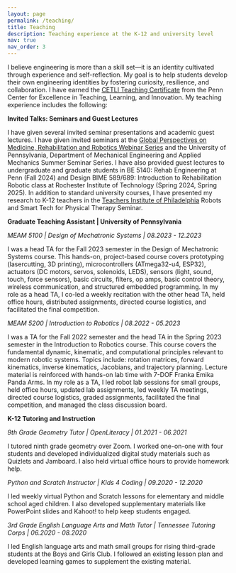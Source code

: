 ```yaml
---
layout: page
permalink: /teaching/
title: Teaching
description: Teaching experience at the K-12 and university level
nav: true
nav_order: 3
---
```

I believe engineering is more than a skill set—it is an identity cultivated through experience and self-reflection. My goal is to help students develop their own engineering identities by fostering curiosity, resilience, and collaboration. I have earned the <a href="https://cetli.upenn.edu/programs/grad-students/teaching-certificate/">CETLI Teaching Certificate</a> from the Penn Center for Excellence in Teaching, Learning, and Innovation. My teaching experience includes the following:

**Invited Talks: Seminars and Guest Lectures**

I have given several invited seminar presentations and academic guest lectures. I have given invited seminars at the <a href="https://events.med.upenn.edu/live/files/2880-webinar-seriesgpmrrjanuary-2025pdf">Global Perspectives on Medicine, Rehabilitation and Robotics Webinar Series</a> and the University of Pennsylvania, Department of Mechanical Engineering and Applied Mechanics Summer Seminar Series. I have also provided guest lectures to undergraduate and graduate students in BE 5140: Rehab Engineering at Penn (Fall 2024) and Design BIME 589/689: Introduction to Rehabilitation Robotic class at Rochester Institute of Technology (Spring 2024, Spring 2025). In addition to standard university courses, I have presented my research to K-12
teachers in the <a href="https://theteachersinstitute.org/">Teachers Institute of Philadelphia</a> Robots and Smart Tech for Physical Therapy Seminar.

**Graduate Teaching Assistant \| University of Pennsylvania**

*MEAM 5100 \| Design of Mechatronic Systems \| 08.2023 - 12.2023*

I was a head TA for the Fall 2023 semester in the Design of Mechatronic Systems course. This hands-on, project-based course covers prototyping (lasercutting, 3D printing), microcontrollers (ATmega32-u4, ESP32), actuators (DC motors, servos, solenoids, LEDS), sensors (light, sound, touch, force sensors), basic circuits, filters, op amps, basic control theory, wireless communication, and structured embedded programming. In my role as a head TA, I co-led a weekly recitation with the other head TA, held office hours, distributed assignments, directed course logistics, and facilitated the final competition.

*MEAM 5200 \| Introduction to Robotics \| 08.2022 - 05.2023*

I was a TA for the Fall 2022 semester and the head TA in the Spring 2023 semester in the Introduction to Robotics course. This course covers the fundamental dynamic, kinematic, and computational principles relevant to modern robotic systems. Topics include: rotation matrices, forward kinematics, inverse kinematics, Jacobians, and trajectory planning. Lecture material is reinforced with hands-on lab time with 7-DOF Franka Emika Panda Arms. In my role as a TA, I led robot lab sessions for small groups, held office hours, updated lab assignments, led weekly TA meetings, directed course logistics, graded assignments, facilitated the final competition, and managed the class discussion board.

**K-12 Tutoring and Instruction**

*9th Grade Geometry Tutor \| OpenLiteracy \| 01.2021 - 06.2021*

I tutored ninth grade geometry over Zoom. I worked one-on-one with four students and developed individualized digital study materials such as Quizlets and Jamboard. I also held virtual office hours to provide homework help.

*Python and Scratch Instructor \| Kids 4 Coding \| 09.2020 - 12.2020*

I led weekly virtual Python and Scratch lessons for elementary and middle school aged children. I also developed supplementary materials like PowerPoint slides and Kahoot! to help keep students engaged.


*3rd Grade English Language Arts and Math Tutor \| Tennessee Tutoring Corps \| 06.2020 - 08.2020*

I led English language arts and math small groups for rising third-grade students at the Boys and Girls Club. I followed an existing lesson plan and developed learning games to supplement the existing material.

